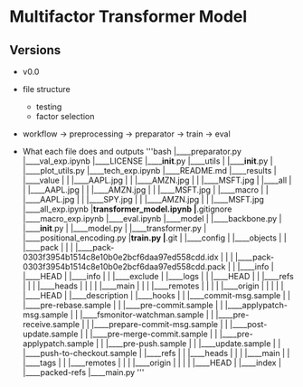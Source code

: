 # Multifactor Transformer Model
## Versions
- v0.0

- file structure
  - testing
  - factor selection
- workflow -> preprocessing -> preparator -> train -> eval
- What each file does and outputs
'''bash
|____preparator.py
|____val_exp.ipynb
|____LICENSE
|______init__.py
|____utils
| |______init__.py
| |____plot_utils.py
|____tech_exp.ipynb
|____README.md
|____results
| |____value
| | |____AAPL.jpg
| | |____AMZN.jpg
| | |____MSFT.jpg
| |____all
| | |____AAPL.jpg
| | |____AMZN.jpg
| | |____MSFT.jpg
| |____macro
| | |____AAPL.jpg
| | |____SPY.jpg
| | |____AMZN.jpg
| | |____MSFT.jpg
|____all_exp.ipynb
|____transformer_model.ipynb
|____.gitignore
|____macro_exp.ipynb
|____eval.ipynb
|____model
| |____backbone.py
| |______init__.py
| |____model.py
| |____transformer.py
| |____positional_encoding.py
|____train.py
|____.git
| |____config
| |____objects
| | |____pack
| | | |____pack-0303f3954b1514c8e10b0e2bcf6daa97ed558cdd.idx
| | | |____pack-0303f3954b1514c8e10b0e2bcf6daa97ed558cdd.pack
| | |____info
| |____HEAD
| |____info
| | |____exclude
| |____logs
| | |____HEAD
| | |____refs
| | | |____heads
| | | | |____main
| | | |____remotes
| | | | |____origin
| | | | | |____HEAD
| |____description
| |____hooks
| | |____commit-msg.sample
| | |____pre-rebase.sample
| | |____pre-commit.sample
| | |____applypatch-msg.sample
| | |____fsmonitor-watchman.sample
| | |____pre-receive.sample
| | |____prepare-commit-msg.sample
| | |____post-update.sample
| | |____pre-merge-commit.sample
| | |____pre-applypatch.sample
| | |____pre-push.sample
| | |____update.sample
| | |____push-to-checkout.sample
| |____refs
| | |____heads
| | | |____main
| | |____tags
| | |____remotes
| | | |____origin
| | | | |____HEAD
| |____index
| |____packed-refs
|____main.py
'''